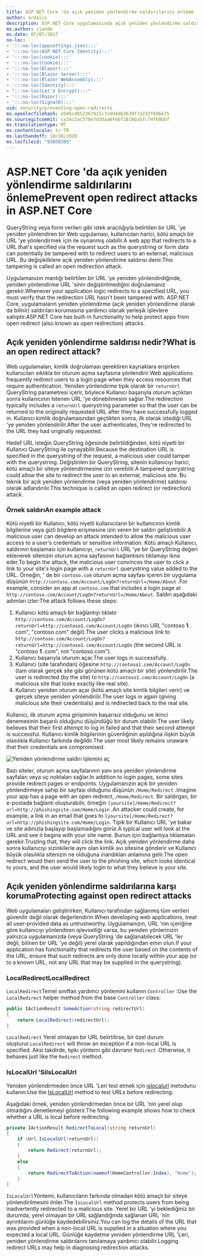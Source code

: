 ```yaml
---
title: ASP.NET Core 'da açık yeniden yönlendirme saldırılarını önleme
author: ardalis
description: ASP.NET Core uygulamasında açık yeniden yönlendirme saldırılarının nasıl önleneceği gösterilmektedir
ms.author: riande
ms.date: 07/07/2017
no-loc:
- ':::no-loc(appsettings.json):::'
- ':::no-loc(ASP.NET Core Identity):::'
- ':::no-loc(cookie):::'
- ':::no-loc(Cookie):::'
- ':::no-loc(Blazor):::'
- ':::no-loc(Blazor Server):::'
- ':::no-loc(Blazor WebAssembly):::'
- ':::no-loc(Identity):::'
- ":::no-loc(Let's Encrypt):::"
- ':::no-loc(Razor):::'
- ':::no-loc(SignalR):::'
uid: security/preventing-open-redirects
ms.openlocfilehash: e546cd852367921c7c694db3639f7a233f606e75
ms.sourcegitcommit: ca34c1ac578e7d3daa0febf1810ba5fc74f60bbf
ms.translationtype: MT
ms.contentlocale: tr-TR
ms.lasthandoff: 10/30/2020
ms.locfileid: "93058395"
---
```

# <a name="prevent-open-redirect-attacks-in-aspnet-core"></a><span data-ttu-id="ffa94-103">ASP.NET Core 'da açık yeniden yönlendirme saldırılarını önleme</span><span class="sxs-lookup"><span data-stu-id="ffa94-103">Prevent open redirect attacks in ASP.NET Core</span></span>

<span data-ttu-id="ffa94-104">QueryString veya form verileri gibi istek aracılığıyla belirtilen bir URL 'ye yeniden yönlendiren bir Web uygulaması, kullanıcıları harici, kötü amaçlı bir URL 'ye yönlendirmek için ile oynanmış olabilir.</span><span class="sxs-lookup"><span data-stu-id="ffa94-104">A web app that redirects to a URL that's specified via the request such as the querystring or form data can potentially be tampered with to redirect users to an external, malicious URL.</span></span> <span data-ttu-id="ffa94-105">Bu değişikliklere açık yeniden yönlendirme saldırısı denir.</span><span class="sxs-lookup"><span data-stu-id="ffa94-105">This tampering is called an open redirection attack.</span></span>

<span data-ttu-id="ffa94-106">Uygulamanızın mantığı belirtilen bir URL 'ye yeniden yönlendirdiğinde, yeniden yönlendirme URL 'sinin değiştirilmediğini doğrulamanız gerekir.</span><span class="sxs-lookup"><span data-stu-id="ffa94-106">Whenever your application logic redirects to a specified URL, you must verify that the redirection URL hasn't been tampered with.</span></span> <span data-ttu-id="ffa94-107">ASP.NET Core, uygulamaların yeniden yönlendirme (açık yeniden yönlendirme olarak da bilinir) saldırıları korumasına yardımcı olacak yerleşik işlevlere sahiptir.</span><span class="sxs-lookup"><span data-stu-id="ffa94-107">ASP.NET Core has built-in functionality to help protect apps from open redirect (also known as open redirection) attacks.</span></span>

## <a name="what-is-an-open-redirect-attack"></a><span data-ttu-id="ffa94-108">Açık yeniden yönlendirme saldırısı nedir?</span><span class="sxs-lookup"><span data-stu-id="ffa94-108">What is an open redirect attack?</span></span>

<span data-ttu-id="ffa94-109">Web uygulamaları, kimlik doğrulaması gerektiren kaynaklara erişirken kullanıcıları sıklıkla bir oturum açma sayfasına yönlendirir.</span><span class="sxs-lookup"><span data-stu-id="ffa94-109">Web applications frequently redirect users to a login page when they access resources that require authentication.</span></span> <span data-ttu-id="ffa94-110">Yeniden yönlendirme tipik olarak bir `returnUrl` QueryString parametresi içerir, böylece Kullanıcı başarıyla oturum açtıktan sonra kullanıcının Istenen URL 'ye dönebilmesini sağlar.</span><span class="sxs-lookup"><span data-stu-id="ffa94-110">The redirection typically includes a `returnUrl` querystring parameter so that the user can be returned to the originally requested URL after they have successfully logged in.</span></span> <span data-ttu-id="ffa94-111">Kullanıcı kimlik doğrulamasından geçtikten sonra, ilk olarak istediği URL 'ye yeniden yönlendirilir.</span><span class="sxs-lookup"><span data-stu-id="ffa94-111">After the user authenticates, they're redirected to the URL they had originally requested.</span></span>

<span data-ttu-id="ffa94-112">Hedef URL isteğin QueryString öğesinde belirtildiğinden, kötü niyetli bir Kullanıcı QueryString ile oynayabilir.</span><span class="sxs-lookup"><span data-stu-id="ffa94-112">Because the destination URL is specified in the querystring of the request, a malicious user could tamper with the querystring.</span></span> <span data-ttu-id="ffa94-113">Değiştirilen bir QueryString, sitenin kullanıcıyı harici, kötü amaçlı bir siteye yönlendirmesine izin verebilir.</span><span class="sxs-lookup"><span data-stu-id="ffa94-113">A tampered querystring could allow the site to redirect the user to an external, malicious site.</span></span> <span data-ttu-id="ffa94-114">Bu teknik bir açık yeniden yönlendirme (veya yeniden yönlendirme) saldırısı olarak adlandırılır.</span><span class="sxs-lookup"><span data-stu-id="ffa94-114">This technique is called an open redirect (or redirection) attack.</span></span>

### <a name="an-example-attack"></a><span data-ttu-id="ffa94-115">Örnek saldırı</span><span class="sxs-lookup"><span data-stu-id="ffa94-115">An example attack</span></span>

<span data-ttu-id="ffa94-116">Kötü niyetli bir Kullanıcı, kötü niyetli kullanıcıların bir kullanıcının kimlik bilgilerine veya gizli bilgilere erişmesine izin veren bir saldırı geliştirebilir.</span><span class="sxs-lookup"><span data-stu-id="ffa94-116">A malicious user can develop an attack intended to allow the malicious user access to a user's credentials or sensitive information.</span></span> <span data-ttu-id="ffa94-117">Kötü amaçlı Kullanıcı, saldırının başlaması için kullanıcıyı, `returnUrl` URL 'ye bir QueryString değeri eklenerek sitenizin oturum açma sayfasının bağlantısını tıklamayı ikna eder.</span><span class="sxs-lookup"><span data-stu-id="ffa94-117">To begin the attack, the malicious user convinces the user to click a link to your site's login page with a `returnUrl` querystring value added to the URL.</span></span> <span data-ttu-id="ffa94-118">Örneğin, ' de bir `contoso.com` oturum açma sayfası içeren bir uygulama düşünün `http://contoso.com/Account/LogOn?returnUrl=/Home/About` .</span><span class="sxs-lookup"><span data-stu-id="ffa94-118">For example, consider an app at `contoso.com` that includes a login page at `http://contoso.com/Account/LogOn?returnUrl=/Home/About`.</span></span> <span data-ttu-id="ffa94-119">Saldırı aşağıdaki adımları izler:</span><span class="sxs-lookup"><span data-stu-id="ffa94-119">The attack follows these steps:</span></span>

1. <span data-ttu-id="ffa94-120">Kullanıcı kötü amaçlı bir bağlantıyı tıklatır `http://contoso.com/Account/LogOn?returnUrl=http://contoso1.com/Account/LogOn` (ıkıncı URL "contoso **1** . com", "contoso.com" değil).</span><span class="sxs-lookup"><span data-stu-id="ffa94-120">The user clicks a malicious link to `http://contoso.com/Account/LogOn?returnUrl=http://contoso1.com/Account/LogOn` (the second URL is "contoso **1** .com", not "contoso.com").</span></span>
2. <span data-ttu-id="ffa94-121">Kullanıcı başarıyla oturum açar.</span><span class="sxs-lookup"><span data-stu-id="ffa94-121">The user logs in successfully.</span></span>
3. <span data-ttu-id="ffa94-122">Kullanıcı (site tarafından) öğesine `http://contoso1.com/Account/LogOn` (tam olarak gerçek site gibi görünen kötü amaçlı bir site) yönlendirilir.</span><span class="sxs-lookup"><span data-stu-id="ffa94-122">The user is redirected (by the site) to `http://contoso1.com/Account/LogOn` (a malicious site that looks exactly like real site).</span></span>
4. <span data-ttu-id="ffa94-123">Kullanıcı yeniden oturum açar (kötü amaçlı site kimlik bilgileri verir) ve gerçek siteye yeniden yönlendirilir.</span><span class="sxs-lookup"><span data-stu-id="ffa94-123">The user logs in again (giving malicious site their credentials) and is redirected back to the real site.</span></span>

<span data-ttu-id="ffa94-124">Kullanıcı, ilk oturum açma girişiminin başarısız olduğunu ve ikinci denemesinin başarılı olduğunu düşündüğü bir durum olabilir.</span><span class="sxs-lookup"><span data-stu-id="ffa94-124">The user likely believes that their first attempt to log in failed and that their second attempt is successful.</span></span> <span data-ttu-id="ffa94-125">Kullanıcı kimlik bilgilerinin güvenliğinin aşıldığına ilişkin büyük olasılıkla Kullanıcı farkında değildir.</span><span class="sxs-lookup"><span data-stu-id="ffa94-125">The user most likely remains unaware that their credentials are compromised.</span></span>

![Yeniden yönlendirme saldırı Işlemini aç](preventing-open-redirects/_static/open-redirection-attack-process.png)

<span data-ttu-id="ffa94-127">Bazı siteler, oturum açma sayfalarının yanı sıra yeniden yönlendirme sayfaları veya uç noktaları sağlar.</span><span class="sxs-lookup"><span data-stu-id="ffa94-127">In addition to login pages, some sites provide redirect pages or endpoints.</span></span> <span data-ttu-id="ffa94-128">Uygulamanızın açık bir yeniden yönlendirmeye sahip bir sayfası olduğunu düşünün `/Home/Redirect` .</span><span class="sxs-lookup"><span data-stu-id="ffa94-128">Imagine your app has a page with an open redirect, `/Home/Redirect`.</span></span> <span data-ttu-id="ffa94-129">Bir saldırgan, bir e-postada bağlantı oluşturabilir, örneğin `[yoursite]/Home/Redirect?url=http://phishingsite.com/Home/Login` .</span><span class="sxs-lookup"><span data-stu-id="ffa94-129">An attacker could create, for example, a link in an email that goes to `[yoursite]/Home/Redirect?url=http://phishingsite.com/Home/Login`.</span></span> <span data-ttu-id="ffa94-130">Tipik bir Kullanıcı URL 'ye bakar ve site adınızla başlayıp başlamadığını görür.</span><span class="sxs-lookup"><span data-stu-id="ffa94-130">A typical user will look at the URL and see it begins with your site name.</span></span> <span data-ttu-id="ffa94-131">Bunun için bağlantıya tıklamaları gerekir.</span><span class="sxs-lookup"><span data-stu-id="ffa94-131">Trusting that, they will click the link.</span></span> <span data-ttu-id="ffa94-132">Açık yeniden yönlendirme daha sonra kullanıcıyı sizinkilerle aynı olan kimlik avı sitesine gönderir ve Kullanıcı büyük olasılıkla sitenizin ne olduğuna inandıkları anlamına gelir.</span><span class="sxs-lookup"><span data-stu-id="ffa94-132">The open redirect would then send the user to the phishing site, which looks identical to yours, and the user would likely login to what they believe is your site.</span></span>

## <a name="protecting-against-open-redirect-attacks"></a><span data-ttu-id="ffa94-133">Açık yeniden yönlendirme saldırılarına karşı koruma</span><span class="sxs-lookup"><span data-stu-id="ffa94-133">Protecting against open redirect attacks</span></span>

<span data-ttu-id="ffa94-134">Web uygulamaları geliştirirken, Kullanıcı tarafından sağlanmış tüm verileri güvenilir değil olarak değerlendirin.</span><span class="sxs-lookup"><span data-stu-id="ffa94-134">When developing web applications, treat all user-provided data as untrustworthy.</span></span> <span data-ttu-id="ffa94-135">Uygulamanızın, URL 'nin içeriğine göre kullanıcıyı yönlendiren işlevselliği varsa, bu yeniden yönlerinizin yalnızca uygulamanızda (veya QueryString 'de sağlanabilecek URL 'ler değil, bilinen bir URL 'ye değil) yerel olarak yapıldığından emin olun.</span><span class="sxs-lookup"><span data-stu-id="ffa94-135">If your application has functionality that redirects the user based on the contents of the URL,  ensure that such redirects are only done locally within your app (or to a known URL, not any URL that may be supplied in the querystring).</span></span>

### <a name="localredirect"></a><span data-ttu-id="ffa94-136">LocalRedirect</span><span class="sxs-lookup"><span data-stu-id="ffa94-136">LocalRedirect</span></span>

<span data-ttu-id="ffa94-137">`LocalRedirect`Temel sınıftan yardımcı yöntemini kullanın `Controller` :</span><span class="sxs-lookup"><span data-stu-id="ffa94-137">Use the `LocalRedirect` helper method from the base `Controller` class:</span></span>

```csharp
public IActionResult SomeAction(string redirectUrl)
{
    return LocalRedirect(redirectUrl);
}
```

<span data-ttu-id="ffa94-138">`LocalRedirect` Yerel olmayan bir URL belirtilirse, bir özel durum oluşturur.</span><span class="sxs-lookup"><span data-stu-id="ffa94-138">`LocalRedirect` will throw an exception if a non-local URL is specified.</span></span> <span data-ttu-id="ffa94-139">Aksi takdirde, tıpkı yöntemi gibi davranır `Redirect` .</span><span class="sxs-lookup"><span data-stu-id="ffa94-139">Otherwise, it behaves just like the `Redirect` method.</span></span>

### <a name="islocalurl"></a><span data-ttu-id="ffa94-140">IsLocalUrl 'Si</span><span class="sxs-lookup"><span data-stu-id="ffa94-140">IsLocalUrl</span></span>

<span data-ttu-id="ffa94-141">Yeniden yönlendirmeden önce URL 'Leri test etmek için [ıslocalurl](/dotnet/api/Microsoft.AspNetCore.Mvc.IUrlHelper.islocalurl#Microsoft_AspNetCore_Mvc_IUrlHelper_IsLocalUrl_System_String_) metodunu kullanın:</span><span class="sxs-lookup"><span data-stu-id="ffa94-141">Use the [IsLocalUrl](/dotnet/api/Microsoft.AspNetCore.Mvc.IUrlHelper.islocalurl#Microsoft_AspNetCore_Mvc_IUrlHelper_IsLocalUrl_System_String_) method to test URLs before redirecting:</span></span>

<span data-ttu-id="ffa94-142">Aşağıdaki örnek, yeniden yönlendirmeden önce bir URL 'nin yerel olup olmadığını denetlemeyi gösterir.</span><span class="sxs-lookup"><span data-stu-id="ffa94-142">The following example shows how to check whether a URL is local before redirecting.</span></span>

```csharp
private IActionResult RedirectToLocal(string returnUrl)
{
    if (Url.IsLocalUrl(returnUrl))
    {
        return Redirect(returnUrl);
    }
    else
    {
        return RedirectToAction(nameof(HomeController.Index), "Home");
    }
}
```

<span data-ttu-id="ffa94-143">`IsLocalUrl`Yöntemi, kullanıcıların farkında olmadan kötü amaçlı bir siteye yönlendirilmesini önler.</span><span class="sxs-lookup"><span data-stu-id="ffa94-143">The `IsLocalUrl` method protects users from being inadvertently redirected to a malicious site.</span></span> <span data-ttu-id="ffa94-144">Yerel bir URL 'yi beklediğiniz bir durumda, yerel olmayan bir URL sağlandığında sağlanan URL 'nin ayrıntılarını günlüğe kaydedebilirsiniz.</span><span class="sxs-lookup"><span data-stu-id="ffa94-144">You can log the details of the URL that was provided when a non-local URL is supplied in a situation where you expected a local URL.</span></span> <span data-ttu-id="ffa94-145">Günlüğe kaydetme yeniden yönlendirme URL 'Leri, yeniden yönlendirme saldırılarını tanılamaya yardımcı olabilir.</span><span class="sxs-lookup"><span data-stu-id="ffa94-145">Logging redirect URLs may help in diagnosing redirection attacks.</span></span>

